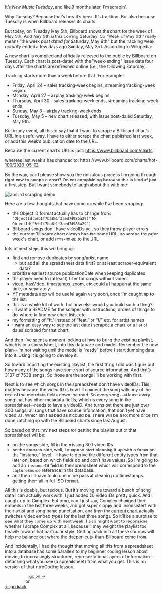 It’s *New Music Tuesday*, and like 9 months later, I’m scrapin’.

Why Tuesday? Because that’s how it’s been. It’s tradition. But also because Tuesday is when Billboard releases its charts.

But today, on Tuesday May 5th, Billboard shows the chart for the week of May 9th. And May 9th is this coming Saturday. So “Week of May 9th” really means “the week *post dated for* Saturday, May 9th”, but the tracking week *actually* ended a few days ago Sunday, May 3rd. According to Wikipedia:

A new chart is compiled and officially released to the public by Billboard on Tuesday. Each chart is post-dated with the "week-ending" issue date four days after the charts are refreshed online (i.e., the following Saturday).

Tracking starts more than a week before that. For example:

- Friday, April 24 – sales tracking-week begins, streaming tracking-week begins
- Monday, April 27 – airplay tracking-week begins
- Thursday, April 30 – sales tracking-week ends, streaming tracking-week ends
- Sunday, May 3 – airplay tracking-week ends
- Tuesday, May 5 – new chart released, with issue post-dated Saturday, May 9th.

But in any event, all this to say that if I want to scrape a Billboard chart’s URL in a useful way, I have to either scrape the chart published last week, or add this week’s publication date to the URL.

Because the current chart’s URL is just:
https://www.billboard.com/charts

whereas last week’s has changed to:
https://www.billboard.com/charts/hot-100/2020-05-02

By the way, can I please show you the ridiculous process I’m going through right now to scrape a chart? I’m not complaining because this is kind of just a first step. But I want somebody to laugh about this with me:

![absurd scraping demo](images/2020-05-05-scraping.gif)



Here are a few thoughts that have come up while I’ve been scraping:

- the Object ID format actually has to change from: `"ObjectId(5eb1f7ba8e1f3aed7d986a29)"` to	`ObjectId("5eb1f7ba8e1f3aed7d986a29")`
- Billboard songs don't have videoIDs yet, so they throw player errors
- the current Billboard chart always has the same URL, so scrape the prior week's chart, or add `YYYY-MM-DD` to the URL

lots of next steps this will bring up:

- find and remove duplicates by song/artist name
  - but add all the spreadsheet data first? or at least scraper-equivalent data?
- prioritize earliest source publicationDate when keeping duplicates
- the player need to (at least) filter for songs without videos
- video, hasVideo, timestamps, zoom, etc could all happen at the same time, or separately.
- YT metadata app will be useful again very soon, once i'm caught up to the list.
- this is a whole lot of work. but how else would you build such a thing?
- i’ll want a README for the scraper with instructions, orders of things to do, where to find new chart lists, etc.
- my formatting of “ft.” instead of “feat.” or “f/” etc. for artist names
- i want an easy way to see the last date i scraped a chart. or a list of dates scraped for that chart.

And then I’ve spent a moment looking at how to bring the existing playlist, which is in a spreadsheet, into this database and model. Remember the new plan--I’m not waiting until the model is “ready” before I start dumping data into it. Using it is going to develop it.

So toward importing the existing playlist, the first thing I did was figure out how many of the songs have some sort of source information. And that’s 3137 of 7538 songs. So those are the songs I’ll be working with first.

Next is to see which songs in the spreadsheet don’t have videoIDs. This matters because the video ID is how I’ll connect the song with any of the rest of the metadata fields down the road. So every song--at least every song that has other metadata fields, which is every song in the spreadsheet--needs to have a videoID. And turns out there are just over 300 songs, all songs that have source information, that don’t yet have videoIDs. Which isn’t as bad as it could be. There will be a lot more once I’m done catching up with the Billboard charts since last August.

So based on that, my next steps for getting the playlist out of that spreadsheet will be:

- on the songs side, fill in the missing 300 video IDs
- on the sources side, well, I suppose start cleaning it up with a focus on the “instance” level. I’ll have to derive the different entity types from that later on, based on which fields do and don’t have values. So I’m going to add an `instanceId` field in the spreadsheet which will correspond to the `captureSource` reference in the database.
- and then I’ll have to do one more pass at cleaning up timestamps. getting them all in full ISO format.

All this is doable, but tedious. But it’s moving me toward a bunch of song data I can actually work with. I just added 50 video IDs pretty quick. And I caught up to Complex. But omg, can I just say, Complex changed their embeds in the last three weeks, and got super sloppy and inconsistent with their artist and song name punctuation, and *then* the [current chart](https://www.complex.com/music/best-new-music-this-week-drake-megan-thee-stallion-beyonce) actually switches video embed types for the last three songs. So it’ll be a surprise to see what they come up with next week. I also might want to reconsider whether I scrape Complex at all, because it may weight the playlist too heavily toward that particular style. Getting back into all these sources will help me balance out where the deeper-cuts-than-Billboard come from.

And incidentally, I had the thought that moving all this from a spreadsheet into a database has some parallels to my beginner coding lesson about moving to increasingly structured, representational layers of information--detaching what you see (a spreadsheet) from what you get. This is my version of that introCoding lesson.


&nbsp;&nbsp;&nbsp;&nbsp;&nbsp;&nbsp;&nbsp;&nbsp;&nbsp;&nbsp;&nbsp;&nbsp;&nbsp;&nbsp;&nbsp;&nbsp;&nbsp;&nbsp;&nbsp; [go on →]()\
&nbsp;&nbsp;&nbsp;&nbsp;&nbsp;&nbsp;&nbsp;&nbsp;&nbsp;&nbsp;&nbsp;&nbsp;&nbsp;&nbsp;&nbsp;&nbsp; or\
[← go back](2020-05-04-scraping-into-the-player)
